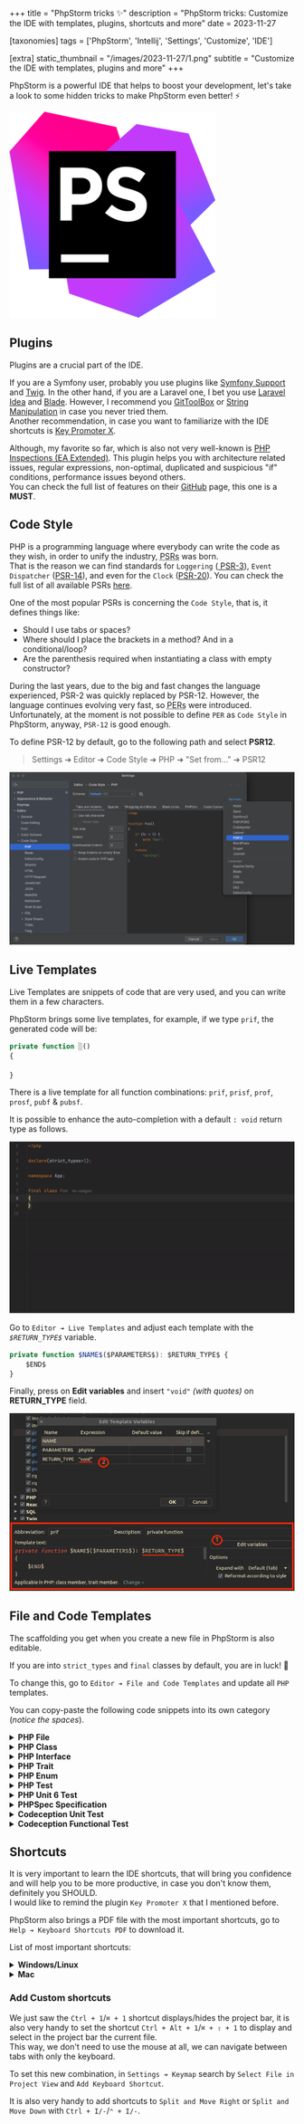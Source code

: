 +++
title = "PhpStorm tricks ✨"
description = "PhpStorm tricks: Customize the IDE with templates, plugins, shortcuts and more"
date = 2023-11-27

[taxonomies]
tags = ['PhpStorm', 'Intellij', 'Settings', 'Customize', 'IDE']

[extra]
static_thumbnail = "/images/2023-11-27/1.png"
subtitle = "Customize the IDE with templates, plugins and more"
+++

PhpStorm is a powerful IDE that helps to boost your development, let's take a look to some hidden tricks to make
PhpStorm even better! ⚡️

![phpstorm-logo](/images/2023-11-27/1.png)

## Plugins

Plugins are a crucial part of the IDE.

If you are a Symfony user, probably you use plugins
like <a href="https://plugins.jetbrains.com/plugin/7219-symfony-support" target="_blank">Symfony Support</a>
and <a href="https://plugins.jetbrains.com/plugin/7303-twig" target="_blank">Twig</a>. In the other hand, if you are a Laravel one, I bet you use <a href="https://plugins.jetbrains.com/plugin/13441-laravel-idea" target="_blank">Laravel Idea</a>
and <a href="https://plugins.jetbrains.com/plugin/7569-blade" target="_blank">Blade</a>.
However, I recommend you <a href="https://plugins.jetbrains.com/plugin/7499-gittoolbox" target="_blank">GitToolBox</a>
or <a href="https://plugins.jetbrains.com/plugin/2162-string-manipulation" target="_blank">String Manipulation</a> in
case you never tried them.<br>
Another recommendation, in case you want to familiarize with the IDE shortcuts
is <a href="https://plugins.jetbrains.com/plugin/9792-key-promoter-x" target="_blank">Key Promoter X</a>.

Although, my favorite so far, which is also not very well-known
is <a href="https://plugins.jetbrains.com/plugin/7622-php-inspections-ea-extended-" target="_blank">PHP Inspections (EA
Extended)</a>. This plugin helps you with architecture related issues, regular expressions, non-optimal, duplicated and
suspicious "if" conditions, performance issues beyond others.<br>
You can check the full list of features on their
<a href="https://github.com/kalessil/phpinspectionsea" target="_blank">GitHub</a> page, this one is a **MUST**.

<div class="separator"></div>

## Code Style

PHP is a programming language where everybody can write the code as they wish, in order to unify the
industry, <span style="text-decoration: underline dotted" title="PHP Standard Recommendation">PSRs</span> was born.<br>
That is the reason we can find standards for `Loggering` (<a href="https://www.php-fig.org/psr/psr-3" target="_blank">
PSR-3</a>), `Event Dispatcher` (<a href="https://www.php-fig.org/psr/psr-14" target="_blank">PSR-14</a>),
and even for the `Clock` (<a href="https://www.php-fig.org/psr/psr-20" target="_blank">PSR-20</a>). You can check the
full list of all available PSRs <a href="https://www.php-fig.org/psr/" target="_blank">here</a>.

One of the most popular PSRs is concerning the `Code Style`, that is, it defines things like:

- Should I use tabs or spaces?
- Where should I place the brackets in a method? And in a conditional/loop?
- Are the parenthesis required when instantiating a class with empty constructor?

During the last years, due to the big and fast changes the language experienced, PSR-2 was quickly replaced by PSR-12.
However, the language continues evolving very fast,
so <span style="text-decoration: underline dotted" title="PHP Evolving Recommendation">PERs</span> were introduced.<br>
Unfortunately, at the moment is not possible to define `PER` as `Code Style` in PhpStorm, anyway, `PSR-12` is good
enough.

To define PSR-12 by default, go to the following path and select **PSR12**.

> Settings ➔ Editor ➔ Code Style ➔ PHP ➔ "Set from..." ➔ PSR12

![phpstorm-define-psr-12](/images/2023-11-27/2.png)

<div class="separator"></div>

## Live Templates

Live Templates are snippets of code that are very used, and you can write them in a few characters.

PhpStorm brings some live templates, for example, if we type `prif`, the generated code will be:

```php source
private function ░()
{

}
```

There is a live template for all function combinations: `prif`, `prisf`, `prof`, `prosf`, `pubf` & `pubsf`.

It is possible to enhance the auto-completion with a default `: void` return type as follows.

<img src="/images/2023-11-27/3.gif" alt="live templates in action" />

Go to `Editor ➔ Live Templates` and adjust each template with the _`$RETURN_TYPE$`_ variable.

```javascript
private function $NAME$($PARAMETERS$): $RETURN_TYPE$ {
    $END$
}
```

Finally, press on **Edit variables** and insert `"void"` _(with quotes)_ on **RETURN_TYPE** field.

![live-template-setup](/images/2023-11-27/4.jpeg)

<div class="separator"></div>

## File and Code Templates

The scaffolding you get when you create a new file in PhpStorm is also editable.

If you are into `strict_types` and `final` classes by default, you are in luck! 🎉

To change this, go to `Editor ➔ File and Code Templates` and update all `PHP` templates.

You can copy-paste the following code snippets into its own category  (_notice the spaces_).

<details>
  <summary><span style="cursor: pointer; font-weight: bold">PHP File</span></summary>

```php
<?php
declare(strict_types=1);
#parse("PHP File Header.php")
```

</details>

<details>
  <summary><span style="cursor: pointer; font-weight: bold">PHP Class</span></summary>

```php
<?php
declare(strict_types=1);
#parse("PHP File Header.php")

#if (${NAMESPACE})
namespace ${NAMESPACE};

#end
final class ${NAME} {

}
```

</details>

<details>
  <summary><span style="cursor: pointer; font-weight: bold">PHP Interface</span></summary>

```php
<?php
declare(strict_types=1);
#parse("PHP File Header.php")

#if (${NAMESPACE})
namespace ${NAMESPACE};

#end
interface ${NAME} {

}
```

</details>

<details>
  <summary><span style="cursor: pointer; font-weight: bold">PHP Trait</span></summary>

```php
<?php
declare(strict_types=1);
#parse("PHP File Header.php")

#if (${NAMESPACE})
namespace ${NAMESPACE};

#end
trait ${NAME} {

}
```

</details>

<details>
  <summary><span style="cursor: pointer; font-weight: bold">PHP Enum</span></summary>

```php
<?php
declare(strict_types=1);
#parse("PHP File Header.php")

#if (${NAMESPACE})
namespace ${NAMESPACE};

#end
enum ${NAME}#if (${BACKED_TYPE}) : ${BACKED_TYPE} #end{

}
```

</details>

<details>
  <summary><span style="cursor: pointer; font-weight: bold">PHP Test</span></summary>

```php
<?php
declare(strict_types=1);
#parse("PHP File Header.php")

#if (${NAMESPACE})
namespace ${NAMESPACE};
#end

#if (${TESTED_NAME} && ${NAMESPACE} && !${TESTED_NAMESPACE})
use ${TESTED_NAME};
#elseif (${TESTED_NAME} && ${TESTED_NAMESPACE} && ${NAMESPACE} != ${TESTED_NAMESPACE})
use ${TESTED_NAMESPACE}\\${TESTED_NAME};
#end

final class ${NAME} extends#if(${NAMESPACE}) \PHPUnit_Framework_TestCase #else PHPUnit_Framework_TestCase #end{

}
```

</details>

<details>
  <summary><span style="cursor: pointer; font-weight: bold">PHP Unit 6 Test</span></summary>

```php
<?php
declare(strict_types=1);
#parse("PHP File Header.php")

#if (${NAMESPACE})
namespace ${NAMESPACE};
#end

#if (${TESTED_NAME} && ${NAMESPACE} && !${TESTED_NAMESPACE})
use ${TESTED_NAME};
#elseif (${TESTED_NAME} && ${TESTED_NAMESPACE} && ${NAMESPACE} != ${TESTED_NAMESPACE})
use ${TESTED_NAMESPACE}\\${TESTED_NAME};
#end
use PHPUnit\Framework\TestCase;

final class ${NAME} extends TestCase {

}
```

</details>

<details>
  <summary><span style="cursor: pointer; font-weight: bold">PHPSpec Specification</span></summary>

```php
<?php
declare(strict_types=1);
#parse("PHP File Header.php")

#if (${NAMESPACE})
namespace ${NAMESPACE};
#end

#if (${TESTED_NAME} && ${NAMESPACE} && !${TESTED_NAMESPACE})
use ${TESTED_NAME};
#elseif (${TESTED_NAME} && ${TESTED_NAMESPACE} && ${NAMESPACE} != ${TESTED_NAMESPACE})
use ${TESTED_NAMESPACE}\\${TESTED_NAME};
#end
use PhpSpec\ObjectBehavior;

final class ${NAME} extends ObjectBehavior {

}
```

</details>

<details>
  <summary><span style="cursor: pointer; font-weight: bold">Codeception Unit Test</span></summary>

```php
<?php
declare(strict_types=1);
#parse("PHP File Header.php")

#if (${NAMESPACE})
namespace ${NAMESPACE};

#end
#if (${TESTED_NAME} && ${NAMESPACE} && !${TESTED_NAMESPACE})
use ${TESTED_NAME};
#elseif (${TESTED_NAME} && ${TESTED_NAMESPACE} && ${NAMESPACE} != ${TESTED_NAMESPACE})
use ${TESTED_NAMESPACE}\\${TESTED_NAME};
#end

final class ${NAME} extends \Codeception\Test\Unit {

}
```

</details>

<details>
  <summary><span style="cursor: pointer; font-weight: bold">Codeception Functional Test</span></summary>

```php
<?php
declare(strict_types=1);
#parse("PHP File Header.php")

#if (${NAMESPACE})
namespace ${NAMESPACE};

#end
#if (${TESTED_NAME} && ${NAMESPACE} && !${TESTED_NAMESPACE})
use ${TESTED_NAME};
#elseif (${TESTED_NAME} && ${TESTED_NAMESPACE} && ${NAMESPACE} != ${TESTED_NAMESPACE})
use ${TESTED_NAMESPACE}\\${TESTED_NAME};
#end

final class ${NAME} {

}
```

</details>

<div class="separator"></div>

## Shortcuts

It is very important to learn the IDE shortcuts, that will bring you confidence and will help you to be more productive,
in case you don't know them, definitely you SHOULD.<br>
I would like to remind the plugin `Key Promoter X` that I mentioned before.

PhpStorm also brings a PDF file with the most important shortcuts, go to `Help ➔ Keyboard Shortcuts PDF` to download it.

List of most important shortcuts:

<details>
  <summary><span style="cursor: pointer; font-weight: bold">Windows/Linux</span></summary>

- `Ctrl + Shift + S` = Open Settings
- `Alt + 1` = Display/hide _Project_ bar
- `Alt (twice)` = Search in the whole project (class names, files, symbols, actions...)
- `Ctrl + N` = Search by class name (similar to `Alt (twice)` but only for class names)
- `Alt + →/←` = Move to left/right tab
- `Ctrl + G` = Go to line X:Y
- `Ctrl + B` = Navigate in/out (similar to `Ctrl + Click`)
- `Ctrl + C/V` = Copy/Paste
- `Ctrl + Shift + V` = Paste with history
- `Ctrl + E` = Display recent files
- `Ctrl + Shift + E` = Display last 3 recent files
- `Ctrl + Shift + F` = Find in path (search words in the whole project)
- `Ctrl + Shift + L` = Reformat Code
- `Ctrl + Shift + M` = Go to start/end of current brackets
- `Ctrl + Shift + T` = Open test from specific class (and vice-versa)
- `Shift + Alt + Click` = Multiple cursor
- `Ctrl + W` = Select gradually
- `Alt + J` = Select next occurrence similar to current one
- `Ctrl + Alt + F/M/C/V/P` = Refactor Function/Method/Constant/Variable/Parameter
- `Ctrl + Alt + N` = Inline refactor
- `Ctrl + Alt + Enter` = Jump to next line (adds ";" automatically if needed)

</details>

<details>
  <summary><span style="cursor: pointer; font-weight: bold">Mac</span></summary>

- `⌘ + ,` = Open Settings
- `⌘ + 1` = Display/hide project bar
- `⇧ (twice)` = Search in the whole project (class names, files, symbols, actions...)
- `⌘ + O` = Search by class name (similar to `⇧ (twice)` but only for class names)
- `⌃ + →/←` = Move to left/right tab
- `⌘ + L` = Go to line X:Y
- `⌘ + B` = Navigate in/out (similar to `Ctrl + Click`)
- `⌘ + C/V` = Copy/Paste
- `⌘ + ⇧ + V` = Paste with history
- `⌘ + E` = Display recent files
- `⌘ + ⇧ + E` = Display last 3 recent files
- `⌘ + ⇧ + F` = Find in path (search words in the whole project)
- `⌥ + ⌘ + L` = Reformat Code
- `⌘ + ⇧ + T` = Open test from specific class (and vice-versa)
- `⌥ + ⌘ + ⇧ + Click` or `⌘ (twice)` = Multiple cursor
- `⌥ + ↑` = Select gradually
- `⌥ + ⌘ + F/M/C/V/P` = Refactor Function/Method/Constant/Variable/Parameter
- `⌥ + ⌘ + N` = Inline refactor
- `⌘ + ⇧ + Enter` = Jump to next line (adds ";" automatically if needed)

> In case the shortcut `⌃ + →/←` changes between Desktops in Mac, you can disable it
> in `Settings ➔ Keyboard ➔ Keyboard Shortcuts... ➔ Mission Control`.

</details>

### Add Custom shortcuts

We just saw the `Ctrl + 1`/`⌘ + 1` shortcut displays/hides the project bar, it is also very handy to set
the shortcut `Ctrl + Alt + 1`/`⌘ + ⇧ + 1` to display and select in the project bar the current file.<br>
This way, we don't need to use the mouse at all, we can navigate between tabs with only the keyboard.

To set this new combination, in `Settings ➔ Keymap` search by `Select File in Project View` and `Add Keyboard Shortcut`.

It is also very handy to add shortcuts to `Split and Move Right` or `Split and Move Down` with `Ctrl + I/-`/`⌃ + I/-`.
